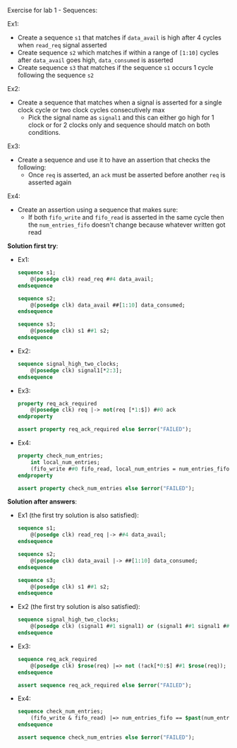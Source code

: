 Exercise for lab 1 - Sequences:

Ex1:
- Create a sequence `s1` that matches if `data_avail` is high after 4 cycles when `read_req` signal asserted
- Create sequence `s2` which matches if within a range of `[1:10]` cycles after `data_avail` goes high, `data_consumed` is asserted
- Create sequence `s3` that matches if the sequence `s1` occurs 1 cycle following the sequence `s2`

Ex2:
- Create a sequence that matches when a signal is asserted for a single clock cycle or two clock cycles consecutively max
  - Pick the signal name as `signal1` and this can either go high for 1 clock or for 2 clocks only and sequence should match on both conditions.
  

Ex3:
- Create a sequence and use it to have an assertion that checks the following:
  - Once `req` is asserted, an `ack` must be asserted before another `req` is asserted again

Ex4:
- Create an assertion using a sequence that makes sure:
  - If both `fifo_write` and `fifo_read` is asserted in the same cycle then the `num_entries_fifo` doesn't change because whatever written got read


**Solution first try**:

- Ex1:
    ```sv
    sequence s1;
        @(posedge clk) read_req ##4 data_avail;
    endsequence

    sequence s2;
        @(posedge clk) data_avail ##[1:10] data_consumed;
    endsequence

    sequence s3;
        @(posedge clk) s1 ##1 s2;
    endsequence
    ```

- Ex2:
    ```sv
    sequence signal_high_two_clocks;
        @(posedge clk) signal1[*2:3];
    endsequence
    ```

- Ex3:
    ```sv
    property req_ack_required
        @(posedge clk) req |-> not(req [*1:$]) ##0 ack 
    endproperty

    assert property req_ack_required else $error("FAILED");
    ```

- Ex4:
    ```sv
    property check_num_entries;
        int local_num_entries;
        (fifo_write ##0 fifo_read, local_num_entries = num_entries_fifo) |=> num_entries_fifo == local_num_entries;
    endproperty

    assert property check_num_entries else $error("FAILED");
    ```

**Solution after answers**:
- Ex1 (the first try solution is also satisfied):
    ```sv
    sequence s1;
        @(posedge clk) read_req |-> ##4 data_avail;
    endsequence

    sequence s2;
        @(posedge clk) data_avail |-> ##[1:10] data_consumed;
    endsequence

    sequence s3;
        @(posedge clk) s1 ##1 s2;
    endsequence
    ```

- Ex2 (the first try solution is also satisfied):
    ```sv
    sequence signal_high_two_clocks;
        @(posedge clk) (signal1 ##1 signal1) or (signal1 ##1 signal1 ##1 signal1);
    endsequence
    ```

- Ex3:
    ```sv
    sequence req_ack_required
        @(posedge clk) $rose(req) |=> not (!ack[*0:$] ##1 $rose(req)); 
    endsequence

    assert sequence req_ack_required else $error("FAILED");
    ```

- Ex4:
    ```sv
    sequence check_num_entries;
        (fifo_write & fifo_read) |=> num_entries_fifo == $past(num_entries_fifo);
    endsequence

    assert sequence check_num_entries else $error("FAILED");
    ```
